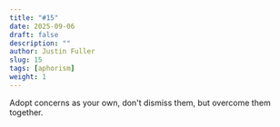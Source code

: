 ```yaml
---
title: "#15"
date: 2025-09-06
draft: false
description: ""
author: Justin Fuller
slug: 15
tags: [aphorism]
weight: 1
---
```


Adopt concerns as your own, don't dismiss them, but overcome them together.

